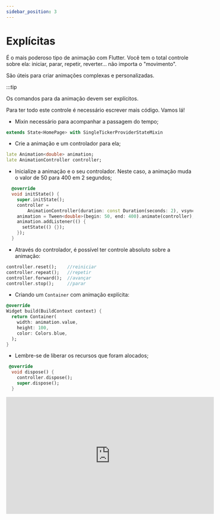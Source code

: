 ```yaml
---
sidebar_position: 3
---
```


# Explícitas

É o mais poderoso tipo de animação com Flutter. Você tem o total controle sobre ela: iniciar, parar, repetir, reverter... não importa o "movimento".

São úteis para criar animações complexas e personalizadas. 

:::tip

Os comandos para da animação devem ser explícitos.

Para ter todo este controle é necessário escrever mais código. Vamos lá!

- Mixin necessário para acompanhar a passagem do tempo;

```dart
extends State<HomePage> with SingleTickerProviderStateMixin
```

- Crie a animação e um controlador para ela;

```dart
late Animation<double> animation;
late AnimationController controller;
```

- Inicialize a animação e o seu controlador. Neste caso, a animação muda o valor de 50 para 400 em 2 segundos;

```dart
  @override
  void initState() {
    super.initState();
    controller =
        AnimationController(duration: const Duration(seconds: 2), vsync: this);
    animation = Tween<double>(begin: 50, end: 400).animate(controller);
    animation.addListener(() {
      setState(() {});
    });
  }
```

- Através do controlador, é possível ter controle absoluto sobre a animação:

```dart
controller.reset();    //reiniciar
controller.repeat();   //repetir
controller.forward();  //avançar
controller.stop();     //parar
```


- Criando um `Container` com animação explícita:

```dart
@override
Widget build(BuildContext context) {
  return Container(
    width: animation.value,
    height: 100,
    color: Colors.blue,
  );
}
```
- Lembre-se de liberar os recursos que foram alocados;

```dart
 @override
  void dispose() {
    controller.dispose();
    super.dispose();
  }
````

<div class="video-container">
<iframe width="560" height="315" src="https://dartpad.dev/?id=b522b75df13f5b58a2f17eb53c20570b" title="DartPad animação explícita" frameborder="0" allow="accelerometer; autoplay; clipboard-write; encrypted-media; gyroscope; picture-in-picture" allowfullscreen></iframe>
</div>
